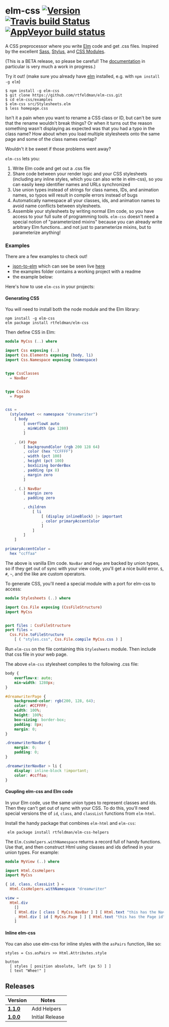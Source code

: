 # elm-css [![Version](https://img.shields.io/npm/v/elm-css.svg)](https://www.npmjs.com/package/elm-css) [![Travis build Status](https://travis-ci.org/rtfeldman/elm-css.svg?branch=master)](http://travis-ci.org/rtfeldman/elm-css) [![AppVeyor build status](https://ci.appveyor.com/api/projects/status/0j7x0mpggmtu6mms/branch/master?svg=true)](https://ci.appveyor.com/project/rtfeldman/elm-css/branch/master)

A CSS preprocessor where you write [Elm](http://elm-lang.org) code and get .css files. Inspired by the excellent [Sass](http://sass-lang.com/), [Stylus](http://stylus-lang.com/), and [CSS Modules](http://glenmaddern.com/articles/css-modules).

(This is a BETA release, so please be careful! The [documentation](http://package.elm-lang.org/packages/rtfeldman/elm-css/latest/) in particular
is very much a work in progress.)

Try it out! (make sure you already have [elm](http://elm-lang.org) installed, e.g. with `npm install -g elm`)

```
$ npm install -g elm-css
$ git clone https://github.com/rtfeldman/elm-css.git
$ cd elm-css/examples
$ elm-css src/Stylesheets.elm
$ less homepage.css
```

Isn't it a pain when you want to rename a CSS class or ID, but can't be sure that the rename wouldn't break things?
Or when it turns out the reason something wasn't displaying as expected was that you had a typo in the class name?
How about when you load multiple stylesheets onto the same page and some of the
class names overlap?

Wouldn't it be sweet if those problems went away?

`elm-css` lets you:

1. Write Elm code and get out a .css file
2. Share code between your render logic and your CSS stylesheets (including any inline styles, which you can also write in elm-css), so you can easily keep identifier names and URLs synchronized
3. Use union types instead of strings for class names, IDs, and animation names, so typos will result in compile errors instead of bugs
4. Automatically namespace all your classes, ids, and animation names to avoid name conflicts between stylesheets.
5. Assemble your stylesheets by writing normal Elm code, so you have access to your full suite of programming tools. `elm-css` doesn't need a special notion of "parameterized mixins" because you can already write arbitrary Elm functions...and not just to parameterize mixins, but to parameterize anything!


### Examples

There are a few examples to check out!

- [json-to-elm](https://github.com/eeue56/json-to-elm) which can see be seen live [here](https://noredink.github.io/json-to-elm)
- the examples folder contains a working project with a readme
- the example below:


Here's how to use `elm-css` in your projects:

#### Generating CSS

You will need to install both the node module and the Elm library:

    npm install -g elm-css
    elm package install rtfeldman/elm-css

Then define CSS in Elm:

```elm
module MyCss (..) where

import Css exposing (..)
import Css.Elements exposing (body, li)
import Css.Namespace exposing (namespace)


type CssClasses
  = NavBar


type CssIds
  = Page


css =
  (stylesheet << namespace "dreamwriter")
    [ body
        [ overflowX auto
        , minWidth (px 1280)
        ]

    , (#) Page
        [ backgroundColor (rgb 200 128 64)
        , color (hex "CCFFFF")
        , width (pct 100)
        , height (pct 100)
        , boxSizing borderBox
        , padding (px 8)
        , margin zero
        ]

    , (.) NavBar
        [ margin zero
        , padding zero

        , children
            [ li
                [ (display inlineBlock) |> important
                , color primaryAccentColor
                ]
            ]
        ]
    ]

primaryAccentColor =
  hex "ccffaa"
```

The above is vanilla Elm code. `NavBar` and `Page` are backed by union types, so
if they get out of sync with your view code, you'll get a nice build error.
`$`, `#`, `~`, and the like are custom operators.

To generate CSS, you'll need a special module with a port for elm-css to access:

```elm
module Stylesheets (..) where

import Css.File exposing (CssFileStructure)
import MyCss


port files : CssFileStructure
port files =
  Css.File.toFileStructure
    [ ( "styles.css", Css.File.compile MyCss.css ) ]
```

Run `elm-css` on the file containing this `Stylesheets` module. 
Then include that css file in your web page.

The above `elm-css` stylesheet compiles to the following .css file:

```css
body {
    overflow-x: auto;
    min-width: 1280px;
}

#dreamwriterPage {
    background-color: rgb(200, 128, 64);
    color: #CCFFFF;
    width: 100%;
    height: 100%;
    box-sizing: border-box;
    padding: 8px;
    margin: 0;
}

.dreamwriterNavBar {
    margin: 0;
    padding: 0;
}

.dreamwriterNavBar > li {
    display: inline-block !important;
    color: #ccffaa;
}
```

#### Coupling elm-css and Elm code

In your Elm code, use the same union types to represent classes and ids. Then they can't get out of sync with your CSS. To do this, you'll need special versions the of `id`, `class`, and `classList` functions from `elm-html`.

Install the handy package that combines `elm-html` and `elm-css`:

     elm package install rtfeldman/elm-css-helpers

The `Elm.CssHelpers.withNamespace` returns a record full of handy functions. Use that, and then construct Html using classes and ids defined in your union types. For example:

```elm
module MyView (..) where

import Html.CssHelpers
import MyCss

{ id, class, classList } = 
  Html.CssHelpers.withNamespace "dreamwriter"

view =   
  Html.div
    []
    [ Html.div [ class [ MyCss.NavBar ] ] [ Html.text "this has the NavBar class" ]
    , Html.div [ id [ MyCss.Page ] ] [ Html.text "this has the Page id" ]
    ]

```

#### Inline elm-css

You can also use elm-css for inline styles with the `asPairs` function, like so:

    styles = Css.asPairs >> Html.Attributes.style

    button
      [ styles [ position absolute, left (px 5) ] ]
      [ text "Whee!" ]

## Releases
| Version | Notes |
| ------- | ----- |
| [**1.1.0**](https://github.com/rtfeldman/elm-css/tree/1.1.0) | Add Helpers
| [**1.0.0**](https://github.com/rtfeldman/elm-css/tree/1.0.0) | Initial Release
